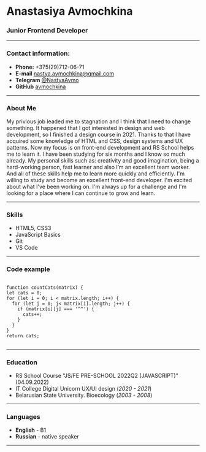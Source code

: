 # Anastasiya Avmochkina
### Junior Frontend Developer
-----


### Contact information:

 - **Phone:** +375(29)712-06-71
 - **E-mail** nastya.avmochkina@gmail.com
 - **Telegram** [@NastyaAvmo](https://t.me/NastyaAvmo)
 - **GitHub**  [avmochkina](https://github.com/avmochkina)

_____


### About Me

My privious job leaded me to stagnation and I think that I need to change something. It happened  that I got interested in design and web development, so I finished a design course in 2021. Thanks to that I have acquired some knowledge of HTML and CSS, design systems and UX patterns.
Now my focus is on front-end development and RS School helps me to learn it. I have been studying for six months and I know so much already.  My personal skills such as: creativity and good imagination, being a hard-working person, fast learner and also I’m an excellent team worker. And all of these skills help me to learn more quickly and efficiently. I'm willing to study and become an excellent front-end developer. I'm excited about what I've been working on. I'm always up for a challenge and I'm looking for a place where I can continue to grow and learn.

_______

### Skills

 - HTML5, CSS3
 - JavaScript Basics
 - Git
 - VS Code
 
 _________
 
 ### Code example
 
 ```
 
function countCats(matrix) {
 let cats = 0;
 for (let i = 0; i < matrix.length; i++) {
   for (let j = 0; j< matrix[i].length; j++) {
     if (matrix[i][j] === '^^') {
       cats++;
     }
   }
 }
 return cats;

 
 ```
 ________
 
 ### Education
 
  - RS School Course "JS/FE PRE-SCHOOL 2022Q2 (JAVASCRIPT)" (04.09.2022)
  - IT College Digital Unicorn UX/UI design (*2020 - 2021*)
  - Belarusian State University. Bioecology (*2003 - 2008*)
  
  ________
  
  ### Languages
  
   - **English** - B1
   - **Russian** - native speaker

______________
